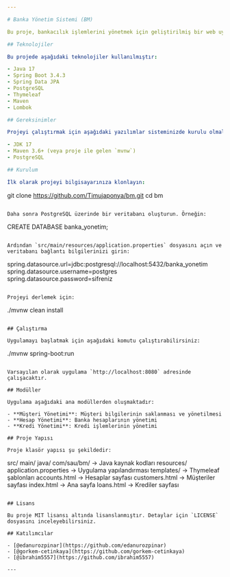 ```yaml
---

# Banka Yönetim Sistemi (BM)

Bu proje, bankacılık işlemlerini yönetmek için geliştirilmiş bir web uygulamasıdır. Müşteri hesapları, krediler ve diğer bankacılık işlemlerini yönetmek için kullanılabilir.

## Teknolojiler

Bu projede aşağıdaki teknolojiler kullanılmıştır:

- Java 17  
- Spring Boot 3.4.3  
- Spring Data JPA  
- PostgreSQL  
- Thymeleaf  
- Maven  
- Lombok  

## Gereksinimler

Projeyi çalıştırmak için aşağıdaki yazılımlar sisteminizde kurulu olmalıdır:

- JDK 17  
- Maven 3.6+ (veya proje ile gelen `mvnw`)  
- PostgreSQL

## Kurulum

İlk olarak projeyi bilgisayarınıza klonlayın:

```
git clone https://github.com/Timujaponya/bm.git
cd bm
```

Daha sonra PostgreSQL üzerinde bir veritabanı oluşturun. Örneğin:

```
CREATE DATABASE banka_yonetim;
```

Ardından `src/main/resources/application.properties` dosyasını açın ve veritabanı bağlantı bilgilerinizi girin:

```
spring.datasource.url=jdbc:postgresql://localhost:5432/banka_yonetim
spring.datasource.username=postgres
spring.datasource.password=sifreniz
```

Projeyi derlemek için:

```
./mvnw clean install
```

## Çalıştırma

Uygulamayı başlatmak için aşağıdaki komutu çalıştırabilirsiniz:

```
./mvnw spring-boot:run
```

Varsayılan olarak uygulama `http://localhost:8080` adresinde çalışacaktır.

## Modüller

Uygulama aşağıdaki ana modüllerden oluşmaktadır:

- **Müşteri Yönetimi**: Müşteri bilgilerinin saklanması ve yönetilmesi  
- **Hesap Yönetimi**: Banka hesaplarının yönetimi  
- **Kredi Yönetimi**: Kredi işlemlerinin yönetimi

## Proje Yapısı

Proje klasör yapısı şu şekildedir:

```
src/
  main/
    java/
      com/sau/bm/         -> Java kaynak kodları
    resources/
      application.properties  -> Uygulama yapılandırması
      templates/              -> Thymeleaf şablonları
        accounts.html         -> Hesaplar sayfası
        customers.html        -> Müşteriler sayfası
        index.html            -> Ana sayfa
        loans.html            -> Krediler sayfası
```

## Lisans

Bu proje MIT lisansı altında lisanslanmıştır. Detaylar için `LICENSE` dosyasını inceleyebilirsiniz.

## Katılımcılar

- [@edanurozpinar](https://github.com/edanurozpinar)  
- [@gorkem-cetinkaya](https://github.com/gorkem-cetinkaya)  
- [@ibrahim5557](https://github.com/ibrahim5557)

---
```


